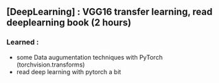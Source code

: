 ## [DeepLearning] : VGG16 transfer learning, read deeplearning book (2 hours)
### Learned :
- some Data augumentation techniques with PyTorch (torchvision.transforms)
- read deep learning with pytorch a bit
